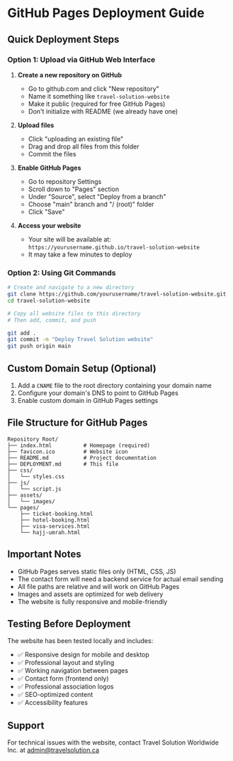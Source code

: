 # GitHub Pages Deployment Guide

## Quick Deployment Steps

### Option 1: Upload via GitHub Web Interface

1. **Create a new repository on GitHub**
   - Go to github.com and click "New repository"
   - Name it something like `travel-solution-website`
   - Make it public (required for free GitHub Pages)
   - Don't initialize with README (we already have one)

2. **Upload files**
   - Click "uploading an existing file"
   - Drag and drop all files from this folder
   - Commit the files

3. **Enable GitHub Pages**
   - Go to repository Settings
   - Scroll down to "Pages" section
   - Under "Source", select "Deploy from a branch"
   - Choose "main" branch and "/ (root)" folder
   - Click "Save"

4. **Access your website**
   - Your site will be available at: `https://yourusername.github.io/travel-solution-website`
   - It may take a few minutes to deploy

### Option 2: Using Git Commands

```bash
# Create and navigate to a new directory
git clone https://github.com/yourusername/travel-solution-website.git
cd travel-solution-website

# Copy all website files to this directory
# Then add, commit, and push

git add .
git commit -m "Deploy Travel Solution website"
git push origin main
```

## Custom Domain Setup (Optional)

1. Add a `CNAME` file to the root directory containing your domain name
2. Configure your domain's DNS to point to GitHub Pages
3. Enable custom domain in GitHub Pages settings

## File Structure for GitHub Pages

```
Repository Root/
├── index.html          # Homepage (required)
├── favicon.ico         # Website icon
├── README.md           # Project documentation
├── DEPLOYMENT.md       # This file
├── css/
│   └── styles.css
├── js/
│   └── script.js
├── assets/
│   └── images/
└── pages/
    ├── ticket-booking.html
    ├── hotel-booking.html
    ├── visa-services.html
    └── hajj-umrah.html
```

## Important Notes

- GitHub Pages serves static files only (HTML, CSS, JS)
- The contact form will need a backend service for actual email sending
- All file paths are relative and will work on GitHub Pages
- Images and assets are optimized for web delivery
- The website is fully responsive and mobile-friendly

## Testing Before Deployment

The website has been tested locally and includes:
- ✅ Responsive design for mobile and desktop
- ✅ Professional layout and styling
- ✅ Working navigation between pages
- ✅ Contact form (frontend only)
- ✅ Professional association logos
- ✅ SEO-optimized content
- ✅ Accessibility features

## Support

For technical issues with the website, contact Travel Solution Worldwide Inc. at admin@travelsolution.ca

